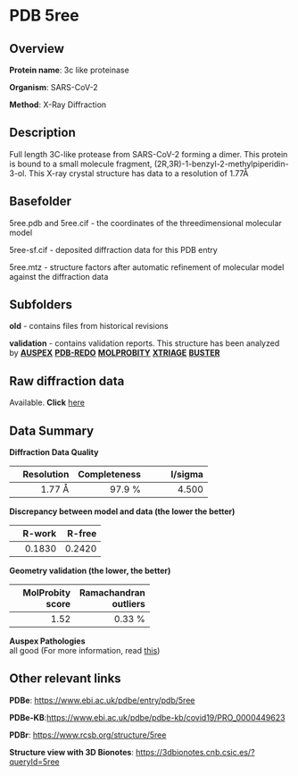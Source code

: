 # PDB 5ree

## Overview

**Protein name**: 3c like proteinase

**Organism**: SARS-CoV-2

**Method**: X-Ray Diffraction

## Description

Full length 3C-like protease from SARS-CoV-2 forming a dimer. This protein is bound to a small molecule fragment, (2R,3R)-1-benzyl-2-methylpiperidin-3-ol. This X-ray crystal structure has data to a resolution of 1.77Å

## Basefolder

5ree.pdb and 5ree.cif - the coordinates of the threedimensional molecular model

5ree-sf.cif - deposited diffraction data for this PDB entry

5ree.mtz - structure factors after automatic refinement of molecular model against the diffraction data

## Subfolders



**old** - contains files from historical revisions

**validation** - contains validation reports. This structure has been analyzed by [**AUSPEX**](https://github.com/thorn-lab/coronavirus_structural_task_force/tree/master/pdb/3c_like_proteinase/SARS-CoV-2/5ree/validation/auspex) [**PDB-REDO**](https://github.com/thorn-lab/coronavirus_structural_task_force/tree/master/pdb/3c_like_proteinase/SARS-CoV-2/5ree/validation/pdb-redo) [**MOLPROBITY**](https://github.com/thorn-lab/coronavirus_structural_task_force/tree/master/pdb/3c_like_proteinase/SARS-CoV-2/5ree/validation/molprobity) [**XTRIAGE**](https://github.com/thorn-lab/coronavirus_structural_task_force/blob/master/pdb/3c_like_proteinase/SARS-CoV-2/5ree/validation/Xtriage_output.log) [**BUSTER**](https://www.globalphasing.com/buster/wiki/index.cgi?Covid19Pdb5REE) 



## Raw diffraction data

Available. **Click** [here](https://zenodo.org/record/3730629) 

## Data Summary
**Diffraction Data Quality**

|   | Resolution | Completeness| I/sigma |
|---|-------------:|----------------:|--------------:|
|   |1.77 Å|97.9  %|<img width=50/>4.500|

**Discrepancy between model and data (the lower the better)**

|   | **R-work**| **R-free**   
|---|-------------:|----------------:|           
||  0.1830|  0.2420|

**Geometry validation (the lower, the better)**

|   |**MolProbity<br>score**| **Ramachandran<br>outliers** 
|---|-------------:|----------------:|
||  1.52|  0.33 %|

**Auspex Pathologies**<br> all good (For more information, read [this](https://github.com/thorn-lab/coronavirus_structural_task_force/blob/master/pdb/3c_like_proteinase/SARS-CoV-2/5ree/validation/auspex/5ree_auspex_comments.txt))

 



## Other relevant links 
**PDBe**:  https://www.ebi.ac.uk/pdbe/entry/pdb/5ree

**PDBe-KB**:https://www.ebi.ac.uk/pdbe/pdbe-kb/covid19/PRO_0000449623 
 
**PDBr**: https://www.rcsb.org/structure/5ree 

**Structure view with 3D Bionotes**: https://3dbionotes.cnb.csic.es/?queryId=5ree

